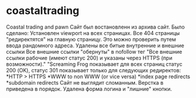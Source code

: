 # coastaltrading
Coastal trading and pawn
Сайт был востановленн из архива сайт. Было сделано:
Установлен viewport на всеx страницax.
Все 404 страницы "редиректятся" на главную страницу. Это можно проверить путем ввода рандомного адреса.
Удалены все битые внутренние и внешние ссылки
Все внешние ссылки "обернуты" в nofollow тег
"Все внешние ссылки рабочие (имеют статус 200) и указаны через HTTPS 
(при возможности)."
"Screaming Frog показывает для всех страниц статус 200 (OK),
статус 301 показывает только для следующих редиректов:
    *HTTP > HTTPS
    *WWW to non WWW (or vice versa)
    *index page redirects
    *subdomain redirects
Сайт не выглядит сломанным. Верстка в приведена в порядок.
Удалена форма логина и "лишние" кнопки.
